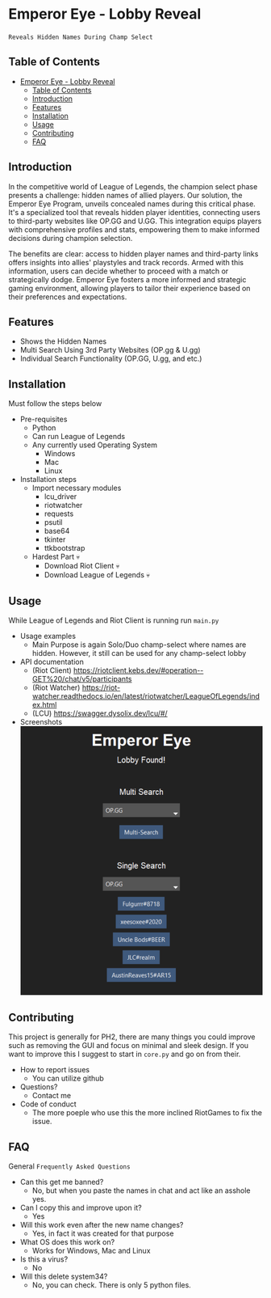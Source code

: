 # Emperor Eye - Lobby Reveal

``Reveals Hidden Names During Champ Select``

## Table of Contents

- [Emperor Eye - Lobby Reveal](#emperor-eye---lobby-reveal)
  - [Table of Contents](#table-of-contents)
  - [Introduction](#introduction)
  - [Features](#features)
  - [Installation](#installation)
  - [Usage](#usage)
  - [Contributing](#contributing)
  - [FAQ](#faq)

## Introduction

In the competitive world of League of Legends, the champion select phase presents a challenge: hidden names of allied players. Our solution, the Emperor Eye Program, unveils concealed names during this critical phase. It's a specialized tool that reveals hidden player identities, connecting users to third-party websites like OP.GG and U.GG. This integration equips players with comprehensive profiles and stats, empowering them to make informed decisions during champion selection.

The benefits are clear: access to hidden player names and third-party links offers insights into allies' playstyles and track records. Armed with this information, users can decide whether to proceed with a match or strategically dodge. Emperor Eye fosters a more informed and strategic gaming environment, allowing players to tailor their experience based on their preferences and expectations.

## Features

- Shows the Hidden Names
- Multi Search Using 3rd Party Websites (OP.gg & U.gg)
- Individual Search Functionality (OP.GG, U.gg, and etc.)

## Installation
Must follow the steps below


- Pre-requisites
  - Python 
  - Can run League of Legends
  - Any currently used Operating System
    - Windows
    - Mac
    - Linux
- Installation steps
  - Import necessary modules
    - lcu_driver
    - riotwatcher
    - requests
    - psutil
    - base64
    - tkinter 
    - ttkbootstrap
  - Hardest Part :skull:
      - Download Riot Client :skull:
      - Download League of Legends :skull:

## Usage

While League of Legends and Riot Client is running run ``main.py``

- Usage examples
  - Main Purpose is again Solo/Duo champ-select where names are hidden. However, it still can be used for any champ-select lobby
- API documentation
  - (Riot Client) https://riotclient.kebs.dev/#operation--GET%20/chat/v5/participants
  - (Riot Watcher) https://riot-watcher.readthedocs.io/en/latest/riotwatcher/LeagueOfLegends/index.html
  - (LCU) https://swagger.dysolix.dev/lcu/#/
- Screenshots
![Example](src/gui.png)

## Contributing

This project is generally for PH2, there are many things you could improve such as removing the GUI and focus on minimal and sleek design. If you want to improve this I suggest to start in ``core.py`` and go on from their.

- How to report issues
  - You can utilize github
- Questions?
  - Contact me
- Code of conduct
  - The more poeple who use this the more inclined RiotGames to fix the issue.

## FAQ
General ``Frequently Asked Questions``

- Can this get me banned?
  - No, but when you paste the names in chat and act like an asshole yes.
- Can I copy this and improve upon it?
  - Yes
- Will this work even after the new name changes?
  - Yes, in fact it was created for that purpose
- What OS does this work on? 
  - Works for Windows, Mac and Linux 
- Is this a virus?
  - No
- Will this delete system34?
  - No, you can check. There is only 5 python files.

